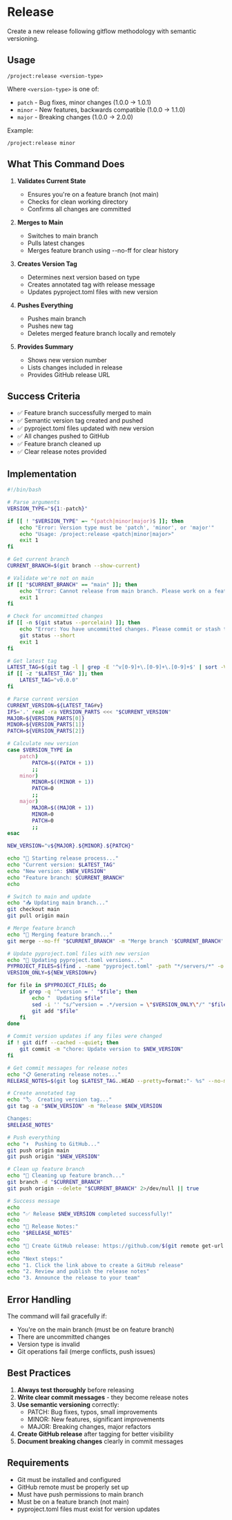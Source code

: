 # Release

Create a new release following gitflow methodology with semantic versioning.

## Usage

```
/project:release <version-type>
```

Where `<version-type>` is one of:
- `patch` - Bug fixes, minor changes (1.0.0 → 1.0.1)
- `minor` - New features, backwards compatible (1.0.0 → 1.1.0)
- `major` - Breaking changes (1.0.0 → 2.0.0)

Example:
```
/project:release minor
```

## What This Command Does

1. **Validates Current State**
   - Ensures you're on a feature branch (not main)
   - Checks for clean working directory
   - Confirms all changes are committed

2. **Merges to Main**
   - Switches to main branch
   - Pulls latest changes
   - Merges feature branch using --no-ff for clear history

3. **Creates Version Tag**
   - Determines next version based on type
   - Creates annotated tag with release message
   - Updates pyproject.toml files with new version

4. **Pushes Everything**
   - Pushes main branch
   - Pushes new tag
   - Deletes merged feature branch locally and remotely

5. **Provides Summary**
   - Shows new version number
   - Lists changes included in release
   - Provides GitHub release URL

## Success Criteria

- ✅ Feature branch successfully merged to main
- ✅ Semantic version tag created and pushed
- ✅ pyproject.toml files updated with new version
- ✅ All changes pushed to GitHub
- ✅ Feature branch cleaned up
- ✅ Clear release notes provided

## Implementation

```bash
#!/bin/bash

# Parse arguments
VERSION_TYPE="${1:-patch}"

if [[ ! "$VERSION_TYPE" =~ ^(patch|minor|major)$ ]]; then
    echo "Error: Version type must be 'patch', 'minor', or 'major'"
    echo "Usage: /project:release <patch|minor|major>"
    exit 1
fi

# Get current branch
CURRENT_BRANCH=$(git branch --show-current)

# Validate we're not on main
if [[ "$CURRENT_BRANCH" == "main" ]]; then
    echo "Error: Cannot release from main branch. Please work on a feature branch."
    exit 1
fi

# Check for uncommitted changes
if [[ -n $(git status --porcelain) ]]; then
    echo "Error: You have uncommitted changes. Please commit or stash them first."
    git status --short
    exit 1
fi

# Get latest tag
LATEST_TAG=$(git tag -l | grep -E '^v[0-9]+\.[0-9]+\.[0-9]+$' | sort -V | tail -1)
if [[ -z "$LATEST_TAG" ]]; then
    LATEST_TAG="v0.0.0"
fi

# Parse current version
CURRENT_VERSION=${LATEST_TAG#v}
IFS='.' read -ra VERSION_PARTS <<< "$CURRENT_VERSION"
MAJOR=${VERSION_PARTS[0]}
MINOR=${VERSION_PARTS[1]}
PATCH=${VERSION_PARTS[2]}

# Calculate new version
case $VERSION_TYPE in
    patch)
        PATCH=$((PATCH + 1))
        ;;
    minor)
        MINOR=$((MINOR + 1))
        PATCH=0
        ;;
    major)
        MAJOR=$((MAJOR + 1))
        MINOR=0
        PATCH=0
        ;;
esac

NEW_VERSION="v${MAJOR}.${MINOR}.${PATCH}"

echo "🚀 Starting release process..."
echo "Current version: $LATEST_TAG"
echo "New version: $NEW_VERSION"
echo "Feature branch: $CURRENT_BRANCH"
echo

# Switch to main and update
echo "📥 Updating main branch..."
git checkout main
git pull origin main

# Merge feature branch
echo "🔀 Merging feature branch..."
git merge --no-ff "$CURRENT_BRANCH" -m "Merge branch '$CURRENT_BRANCH' for $NEW_VERSION release"

# Update pyproject.toml files with new version
echo "📝 Updating pyproject.toml versions..."
PYPROJECT_FILES=$(find . -name "pyproject.toml" -path "*/servers/*" -o -name "pyproject.toml" -path "*/packages/*")
VERSION_ONLY=${NEW_VERSION#v}

for file in $PYPROJECT_FILES; do
    if grep -q '^version = ' "$file"; then
        echo "  Updating $file"
        sed -i '' "s/^version = .*/version = \"$VERSION_ONLY\"/" "$file"
        git add "$file"
    fi
done

# Commit version updates if any files were changed
if ! git diff --cached --quiet; then
    git commit -m "chore: Update version to $NEW_VERSION"
fi

# Get commit messages for release notes
echo "📋 Generating release notes..."
RELEASE_NOTES=$(git log $LATEST_TAG..HEAD --pretty=format:"- %s" --no-merges)

# Create annotated tag
echo "🏷️  Creating version tag..."
git tag -a "$NEW_VERSION" -m "Release $NEW_VERSION

Changes:
$RELEASE_NOTES"

# Push everything
echo "⬆️  Pushing to GitHub..."
git push origin main
git push origin "$NEW_VERSION"

# Clean up feature branch
echo "🧹 Cleaning up feature branch..."
git branch -d "$CURRENT_BRANCH"
git push origin --delete "$CURRENT_BRANCH" 2>/dev/null || true

# Success message
echo
echo "✅ Release $NEW_VERSION completed successfully!"
echo
echo "📝 Release Notes:"
echo "$RELEASE_NOTES"
echo
echo "🔗 Create GitHub release: https://github.com/$(git remote get-url origin | sed 's/.*github.com[:\/]\(.*\)\.git/\1/')/releases/new?tag=$NEW_VERSION"
echo
echo "Next steps:"
echo "1. Click the link above to create a GitHub release"
echo "2. Review and publish the release notes"
echo "3. Announce the release to your team"
```

## Error Handling

The command will fail gracefully if:
- You're on the main branch (must be on feature branch)
- There are uncommitted changes
- Version type is invalid
- Git operations fail (merge conflicts, push issues)

## Best Practices

1. **Always test thoroughly** before releasing
2. **Write clear commit messages** - they become release notes
3. **Use semantic versioning** correctly:
   - PATCH: Bug fixes, typos, small improvements
   - MINOR: New features, significant improvements
   - MAJOR: Breaking changes, major refactors
4. **Create GitHub release** after tagging for better visibility
5. **Document breaking changes** clearly in commit messages

## Requirements

- Git must be installed and configured
- GitHub remote must be properly set up
- Must have push permissions to main branch
- Must be on a feature branch (not main)
- pyproject.toml files must exist for version updates